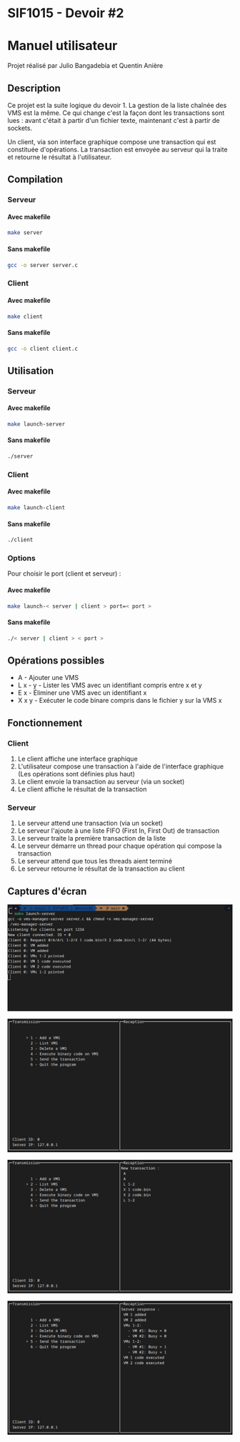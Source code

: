 # SIF1015 - Devoir #2 
# Manuel utilisateur

Projet réalisé par Julio Bangadebia et Quentin Anière

## Description

Ce projet est la suite logique du devoir 1. La gestion de la liste chaînée des VMS est la même. Ce qui change c'est la façon dont les transactions sont lues : avant c'était à partir d'un fichier texte, maintenant c'est à partir de sockets.

Un client, via son interface graphique compose une transaction qui est constituée d'opérations. La transaction est envoyée au serveur qui la traite et retourne le résultat à l'utilisateur.

## Compilation

### Serveur

#### Avec makefile

```bash
make server
```

#### Sans makefile

```bash
gcc -o server server.c 
```

### Client

#### Avec makefile

```bash
make client
```

#### Sans makefile

```bash
gcc -o client client.c 
```

## Utilisation

### Serveur

#### Avec makefile

```bash
make launch-server
```

#### Sans makefile

```bash
./server
```

### Client

#### Avec makefile

```bash
make launch-client
```

#### Sans makefile

```bash
./client
```

### Options

Pour choisir le port (client et serveur) :

#### Avec makefile

```bash
make launch-< server | client > port=< port >
```

#### Sans makefile

```bash
./< server | client > < port >
```

## Opérations possibles

 * A - Ajouter une VMS
 * L x - y - Lister les VMS avec un identifiant compris entre x et y
 * E x - Éliminer une VMS avec un identifiant x
 * X x y - Exécuter le code binare compris dans le fichier y sur la VMS x

## Fonctionnement

### Client

1. Le client affiche une interface graphique
2. L'utilisateur compose une transaction à l'aide de l'interface graphique (Les opérations sont définies plus haut)
3. Le client envoie la transaction au serveur (via un socket)
4. Le client affiche le résultat de la transaction

### Serveur

1. Le serveur attend une transaction (via un socket)
2. Le serveur l'ajoute à une liste FIFO (First In, First Out) de transaction
3. Le serveur traite la première transaction de la liste
4. Le serveur démarre un thread pour chaque opération qui compose la transaction
5. Le serveur attend que tous les threads aient terminé
6. Le serveur retourne le résultat de la transaction au client

## Captures d'écran

![Le serveur affiche des logs dans la sortie standard](./screenshots/server1.png)

![Le client affiche une interface graphique](./screenshots/client1.png)

![Le client viens de composer une transaction](./screenshots/client2.png)

![Le client vient de recevoir la réponse du serveur](./screenshots/client3.png)